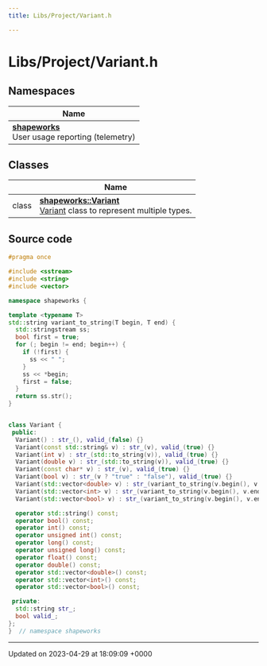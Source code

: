 ```yaml
---
title: Libs/Project/Variant.h

---
```


# Libs/Project/Variant.h



## Namespaces

| Name           |
| -------------- |
| **[shapeworks](../Namespaces/namespaceshapeworks.md)** <br>User usage reporting (telemetry)  |

## Classes

|                | Name           |
| -------------- | -------------- |
| class | **[shapeworks::Variant](../Classes/classshapeworks_1_1Variant.md)** <br>[Variant]() class to represent multiple types.  |




## Source code

```cpp
#pragma once

#include <sstream>
#include <string>
#include <vector>

namespace shapeworks {

template <typename T>
std::string variant_to_string(T begin, T end) {
  std::stringstream ss;
  bool first = true;
  for (; begin != end; begin++) {
    if (!first) {
      ss << " ";
    }
    ss << *begin;
    first = false;
  }
  return ss.str();
}


class Variant {
 public:
  Variant() : str_(), valid_(false) {}
  Variant(const std::string& v) : str_(v), valid_(true) {}
  Variant(int v) : str_(std::to_string(v)), valid_(true) {}
  Variant(double v) : str_(std::to_string(v)), valid_(true) {}
  Variant(const char* v) : str_(v), valid_(true) {}
  Variant(bool v) : str_(v ? "true" : "false"), valid_(true) {}
  Variant(std::vector<double> v) : str_(variant_to_string(v.begin(), v.end())), valid_(true) {}
  Variant(std::vector<int> v) : str_(variant_to_string(v.begin(), v.end())), valid_(true) {}
  Variant(std::vector<bool> v) : str_(variant_to_string(v.begin(), v.end())), valid_(true) {}

  operator std::string() const;
  operator bool() const;
  operator int() const;
  operator unsigned int() const;
  operator long() const;
  operator unsigned long() const;
  operator float() const;
  operator double() const;
  operator std::vector<double>() const;
  operator std::vector<int>() const;
  operator std::vector<bool>() const;

 private:
  std::string str_;
  bool valid_;
};
}  // namespace shapeworks
```


-------------------------------

Updated on 2023-04-29 at 18:09:09 +0000
